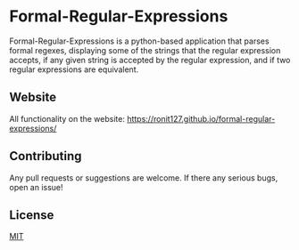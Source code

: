 # Formal-Regular-Expressions

Formal-Regular-Expressions is a python-based application that parses formal regexes, displaying some of the strings that the regular expression accepts, if any given string is accepted by the regular expression, and if two regular expressions are equivalent.

## Website

All functionality on the website: https://ronit127.github.io/formal-regular-expressions/

## Contributing

Any pull requests or suggestions are welcome. If there any serious bugs, open an issue!

## License

[MIT](https://choosealicense.com/licenses/mit/)
